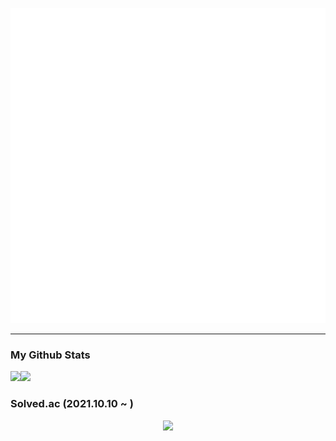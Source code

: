 ![I am FrontEnd Developer @shogong](https://raw.githubusercontent.com/Yeongjae-Shin/Yeongjae-Shin/main/header.svg)
<hr>

### My Github Stats

<div style="display: flex">
  <a href="#">
    <img src="https://github-readme-stats.vercel.app/api?username=Yeongjae-Shin&theme=react&show_icons=true" height="180px">
  </a>
  <a href="#">
    <img src="https://github-readme-stats.vercel.app/api/top-langs/?username=Yeongjae-Shin&theme=react&exclude_repo=resume,Yeongjae-Shin.github.io" height="180px">
  </a>
</div>

### Solved.ac (2021.10.10 ~ )
<p align="center"><img src="http://mazassumnida.wtf/api/v2/generate_badge?boj=syj9484" /></div>

